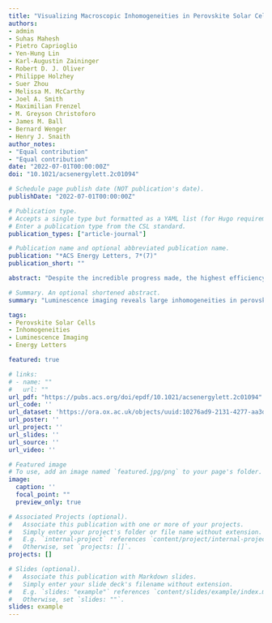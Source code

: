 ```yaml
---
title: "Visualizing Macroscopic Inhomogeneities in Perovskite Solar Cells"
authors:
- admin
- Suhas Mahesh
- Pietro Caprioglio
- Yen-Hung Lin
- Karl-Augustin Zaininger
- Robert D. J. Oliver
- Philippe Holzhey
- Suer Zhou
- Melissa M. McCarthy
- Joel A. Smith
- Maximilian Frenzel
- M. Greyson Christoforo
- James M. Ball
- Bernard Wenger
- Henry J. Snaith
author_notes:
- "Equal contribution"
- "Equal contribution"
date: "2022-07-01T00:00:00Z"
doi: "10.1021/acsenergylett.2c01094"

# Schedule page publish date (NOT publication's date).
publishDate: "2022-07-01T00:00:00Z"

# Publication type.
# Accepts a single type but formatted as a YAML list (for Hugo requirements).
# Enter a publication type from the CSL standard.
publication_types: ["article-journal"]

# Publication name and optional abbreviated publication name.
publication: "*ACS Energy Letters, 7*(7)"
publication_short: ""

abstract: "Despite the incredible progress made, the highest efficiency perovskite solar cells are still restricted to small areas (<1 cm²). In large part, this stems from a poor understanding of the widespread spatial heterogeneity in devices. We overcome these limitations by using luminescence imaging to reveal large, millimeter-scale heterogeneities in the inferred electronic properties. We determine spatially resolved maps of 'charge collection quality', measured using the ratio of photoluminescence intensity at open and short circuit. These methods are applied to quantify inhomogeneities introduced by a wide range of transport layers, ranking them by suitability for upscaling. Our findings suggest that top-contacting transport layers are the dominant source of heterogeneity."

# Summary. An optional shortened abstract.
summary: "Luminescence imaging reveals large inhomogeneities in perovskite solar cells, providing insights into the development of efficient, large-area modules."

tags:
- Perovskite Solar Cells
- Inhomogeneities
- Luminescence Imaging
- Energy Letters

featured: true

# links:
# - name: ""
#   url: ""
url_pdf: "https://pubs.acs.org/doi/epdf/10.1021/acsenergylett.2c01094"
url_code: ''
url_dataset: 'https://ora.ox.ac.uk/objects/uuid:10276ad9-2131-4277-aa3d-ce9dddecbe2a'
url_poster: ''
url_project: ''
url_slides: ''
url_source: ''
url_video: ''

# Featured image
# To use, add an image named `featured.jpg/png` to your page's folder. 
image:
  caption: ''
  focal_point: ""
  preview_only: true

# Associated Projects (optional).
#   Associate this publication with one or more of your projects.
#   Simply enter your project's folder or file name without extension.
#   E.g. `internal-project` references `content/project/internal-project/index.md`.
#   Otherwise, set `projects: []`.
projects: []

# Slides (optional).
#   Associate this publication with Markdown slides.
#   Simply enter your slide deck's filename without extension.
#   E.g. `slides: "example"` references `content/slides/example/index.md`.
#   Otherwise, set `slides: ""`.
slides: example
---
```

